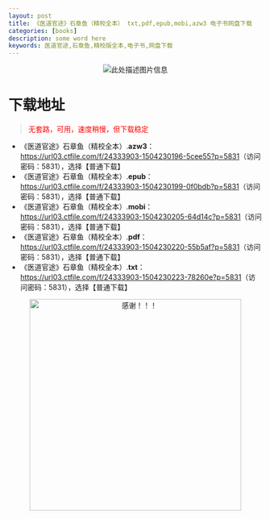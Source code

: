 ```yaml
---
layout: post
title: 《医道官途》石章鱼（精校全本） txt,pdf,epub,mobi,azw3 电子书网盘下载
categories: [books]
description: some word here
keywords: 医道官途,石章鱼,精校版全本,电子书,网盘下载
---
```


<div align="center"><img src="https://qweree.cn/wp-content/uploads/2025/05/yi-dao-guan-tu.jpg" alt="此处描述图片信息" ></div>

# 下载地址

> <p style="color:red" >无套路，可用，速度稍慢，但下载稳定</p>

- 《医道官途》石章鱼（精校全本）.**azw3**：<https://url03.ctfile.com/f/24333903-1504230196-5cee55?p=5831>（访问密码：5831），选择【普通下载】
- 《医道官途》石章鱼（精校全本）.**epub**：<https://url03.ctfile.com/f/24333903-1504230199-0f0bdb?p=5831>（访问密码：5831），选择【普通下载】
- 《医道官途》石章鱼（精校全本）.**mobi**：<https://url03.ctfile.com/f/24333903-1504230205-64d14c?p=5831>（访问密码：5831），选择【普通下载】
- 《医道官途》石章鱼（精校全本）.**pdf**：<https://url03.ctfile.com/f/24333903-1504230220-55b5af?p=5831>（访问密码：5831），选择【普通下载】
- 《医道官途》石章鱼（精校全本）.**txt**：<https://url03.ctfile.com/f/24333903-1504230223-78260e?p=5831>（访问密码：5831），选择【普通下载】

<div align="center"><img src="https://pic.imgdb.cn/item/6707df6bd29ded1a8ce37031.gif" alt="感谢！！！" width="420px" height="auto"/></div>
